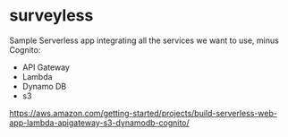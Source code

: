 # surveyless


Sample Serverless app integrating all the services we want to use, minus Cognito:
  - API Gateway
  - Lambda
  - Dynamo DB
  - s3
  
https://aws.amazon.com/getting-started/projects/build-serverless-web-app-lambda-apigateway-s3-dynamodb-cognito/ 

